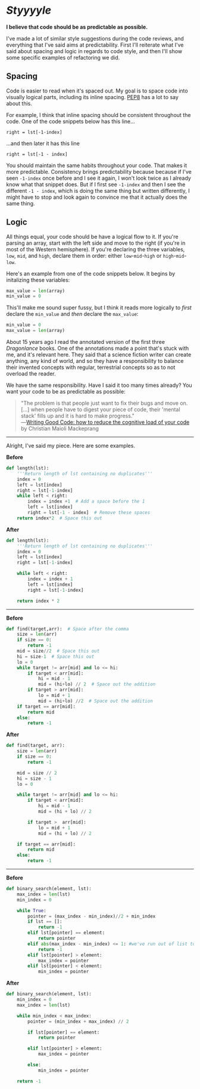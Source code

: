 
# _Styyyyle_

**I believe that code should be as predictable as possible.**

I've made a lot of similar style suggestions during the code reviews, and
everything that I've said aims at predictability. First I'll reiterate what
I've said about spacing and logic in regards to code style, and then I'll
show some specific examples of refactoring we did.

Spacing
----

Code is easier to read when it's spaced out. My goal is to space code into
visually logical parts, including its inline
spacing. [PEP8](https://www.python.org/dev/peps/pep-0008/#code-lay-out) has
a lot to say about this.

For example, I think that inline spacing should be consistent throughout
the code. One of the code snippets below has this line...

```
right = lst[-1-index]
```

...and then later it has this line

```
right = lst[-1 - index]
```

You should maintain the same habits throughout your code. That makes it
more predictable.  Consistency brings predictability because because if
I've seen `-1-index` once before and I see it again, I won't look twice as
I already know what that snippet does.  But if I first see `-1-index` and
then I see the different `-1 - index`, which is doing the same thing but
written differently, I might have to stop and look again to convince me
that it actually does the same thing.


Logic
----

All things equal, your code should be have a logical flow to it.  If you're
parsing an array, start with the left side and move to the right (if you're
in most of the Western hemisphere).  If you're declaring the three
variables, `low`, `mid`, and `high`, declare them in order: either
`low`-`mid`-`high` or `high`-`mid`-`low`.

Here's an example from one of the code snippets below. It begins by initalizing these variables:

```python
max_value = len(array)
min_value = 0
```

This'll make me sound super fussy, but I think it reads more logically to _first_ declare the `min_value` and _then_ declare the `max_value`:

```python
min_value = 0
max_value = len(array)
```

About 15 years ago I read the annotated version of the first three _Dragonlance_ books. One of the annotations made a point that's stuck with me, and it's relevant here. They said that a science fiction writer can create anything, any kind of world, and so they have a responsibility to balance their invented concepts with regular, terrestrial concepts so as to not overload the reader.

We have the same responsibility. Have I said it too many times already? You want your code to be as predictable as possible:

> "The problem is that people just want to fix their bugs and move on. [...] when people have to digest your piece of code, their 'mental stack' fills up and it is hard to make progress." <br/> ―[Writing Good Code: how to reduce the cognitive load of your code](http://chrismm.com/blog/writing-good-code-reduce-the-cognitive-load/) by Christian Maioli Mackeprang

----

Alright, I've said my piece. Here are some examples.


**Before**

```python
def length(lst):
    '''Return length of lst containing no duplicates'''
    index = 0
    left = lst[index]
    right = lst[-1-index]
    while left < right:
        index = index +1  # Add a space before the 1
        left = lst[index]
        right = lst[-1 - index]  # Remove these spaces
    return index*2  # Space this out
```

**After**

```python
def length(lst):
    '''Return length of lst containing no duplicates'''
    index = 0
    left = lst[index]
    right = lst[-1-index]

    while left < right:
        index = index + 1
        left = lst[index]
        right = lst[-1-index]

    return index * 2
```

----

**Before**

```python
def find(target,arr):  # Space after the comma
    size = len(arr)
    if size == 0:
        return -1
    mid = size//2  # Space this out
    hi = size-1  # Space this out
    lo = 0
    while target != arr[mid] and lo <= hi:
        if target < arr[mid]:
            hi = mid - 1
            mid = (hi+lo) // 2  # Space out the addition
        if target > arr[mid]:
            lo = mid + 1
            mid = (hi+lo) //2  # Space out the addition
    if target == arr[mid]:
        return mid
    else:
        return -1
```

**After**

```python
def find(target, arr):
    size = len(arr)
    if size == 0:
        return -1

    mid = size // 2
    hi = size - 1
    lo = 0

    while target != arr[mid] and lo <= hi:
        if target < arr[mid]:
            hi = mid - 1
            mid = (hi + lo) // 2

        if target >  arr[mid]:
            lo = mid + 1
            mid = (hi + lo) // 2

    if target == arr[mid]:
        return mid
    else:
        return -1
```

----

**Before**

```python
def binary_search(element, lst):
    max_index = len(lst)
    min_index = 0

    while True:
        pointer = (max_index - min_index)//2 + min_index
        if lst == []:
            return -1
        elif lst[pointer] == element:
            return pointer
        elif abs(max_index - min_index) <= 1: #we've run out of list to check!
            return -1
        elif lst[pointer] > element:
            max_index = pointer
        elif lst[pointer] < element:
            min_index = pointer
```

**After**

```python
def binary_search(element, lst):
    min_index = 0
    max_index = len(lst)

    while min_index < max_index:
        pointer = (min_index + max_index) // 2

        if lst[pointer] == element:
            return pointer

        elif lst[pointer] > element:
            max_index = pointer

        else:
            min_index = pointer

    return -1
```
